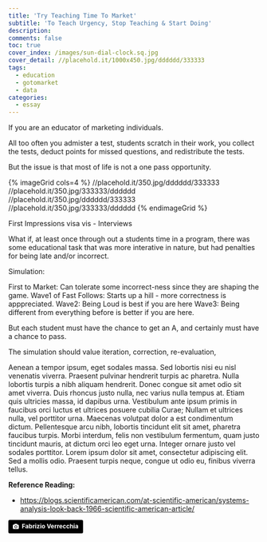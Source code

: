 ```yaml
---
title: 'Try Teaching Time To Market'
subtitle: 'To Teach Urgency, Stop Teaching & Start Doing'
description:
comments: false
toc: true
cover_index: /images/sun-dial-clock.sq.jpg
cover_detail: //placehold.it/1000x450.jpg/dddddd/333333
tags:
  - education
  - gotomarket
  - data
categories:
  - essay
---
```


If you are an educator of marketing individuals.

All too often you admister a test, students scratch in their work, you collect the tests, deduct points for missed questions, and redistribute the tests.

But the issue is that most of life is not a one pass opportunity.

{% imageGrid cols=4 %}
//placehold.it/350.jpg/dddddd/333333
//placehold.it/350.jpg/333333/dddddd
//placehold.it/350.jpg/dddddd/333333
//placehold.it/350.jpg/333333/dddddd
{% endimageGrid %}


First Impressions
visa vis - Interviews

What if, at least once through out a students time in a program, there was some educational task that was more interative in nature, but had penalties for being late and/or incorrect.

Simulation:

First to Market: Can tolerate some incorrect-ness since they are shaping the game.
Wave1 of Fast Follows: Starts up a hill - more correctness is apppreciated.
Wave2: Being Loud is best if you are here
Wave3: Being different from everything before is better if you are here.

But each student must have the chance to get an A, and certainly must have a chance to pass.

The simulation should value iteration, correction, re-evaluation, 


<!-- more --> 

Aenean a tempor ipsum, eget sodales massa. Sed lobortis nisi eu nisl venenatis viverra. Praesent pulvinar hendrerit turpis ac pharetra. Nulla lobortis turpis a nibh aliquam hendrerit. Donec congue sit amet odio sit amet viverra. Duis rhoncus justo nulla, nec varius nulla tempus at. Etiam quis ultricies massa, id dapibus urna. Vestibulum ante ipsum primis in faucibus orci luctus et ultrices posuere cubilia Curae; Nullam et ultrices nulla, vel porttitor urna. Maecenas volutpat dolor a est condimentum dictum. Pellentesque arcu nibh, lobortis tincidunt elit sit amet, pharetra faucibus turpis. Morbi interdum, felis non vestibulum fermentum, quam justo tincidunt mauris, at dictum orci leo eget urna. Integer ornare justo vel sodales porttitor. Lorem ipsum dolor sit amet, consectetur adipiscing elit. Sed a mollis odio. Praesent turpis neque, congue ut odio eu, finibus viverra tellus.

**Reference Reading:**
- https://blogs.scientificamerican.com/at-scientific-american/systems-analysis-look-back-1966-scientific-american-article/


<a style="background-color:black;color:white;text-decoration:none;padding:4px 6px;font-family:-apple-system, BlinkMacSystemFont, &quot;San Francisco&quot;, &quot;Helvetica Neue&quot;, Helvetica, Ubuntu, Roboto, Noto, &quot;Segoe UI&quot;, Arial, sans-serif;font-size:12px;font-weight:bold;line-height:1.2;display:inline-block;border-radius:3px;" href="https://unsplash.com/@fabryv?utm_medium=referral&amp;utm_campaign=photographer-credit&amp;utm_content=creditBadge" target="_blank" rel="noopener noreferrer" title="Download free do whatever you want high-resolution photos from Fabrizio Verrecchia"><span style="display:inline-block;padding:2px 3px;"><svg xmlns="http://www.w3.org/2000/svg" style="height:12px;width:auto;position:relative;vertical-align:middle;top:-1px;fill:white;" viewBox="0 0 32 32"><title></title><path d="M20.8 18.1c0 2.7-2.2 4.8-4.8 4.8s-4.8-2.1-4.8-4.8c0-2.7 2.2-4.8 4.8-4.8 2.7.1 4.8 2.2 4.8 4.8zm11.2-7.4v14.9c0 2.3-1.9 4.3-4.3 4.3h-23.4c-2.4 0-4.3-1.9-4.3-4.3v-15c0-2.3 1.9-4.3 4.3-4.3h3.7l.8-2.3c.4-1.1 1.7-2 2.9-2h8.6c1.2 0 2.5.9 2.9 2l.8 2.4h3.7c2.4 0 4.3 1.9 4.3 4.3zm-8.6 7.5c0-4.1-3.3-7.5-7.5-7.5-4.1 0-7.5 3.4-7.5 7.5s3.3 7.5 7.5 7.5c4.2-.1 7.5-3.4 7.5-7.5z"></path></svg></span><span style="display:inline-block;padding:2px 3px;">Fabrizio Verrecchia</span></a>